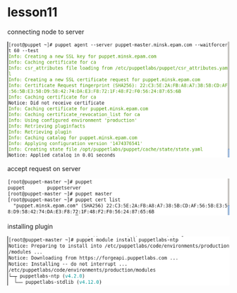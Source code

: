 # lesson11



connecting node to server 

![Alt text](screenshots/Screenshot-5.png "scr1")

accept request on server

![Alt text](screenshots/Screenshot-3.png "scr2")

installing plugin

![Alt text](screenshots/Screenshot-6.png "scr2")

